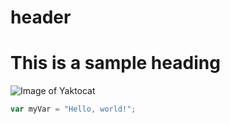 # header
# This is a sample heading
![Image of Yaktocat](https://octodex.github.com/images/yaktocat.png)
``` javascript
var myVar = "Hello, world!";
```
